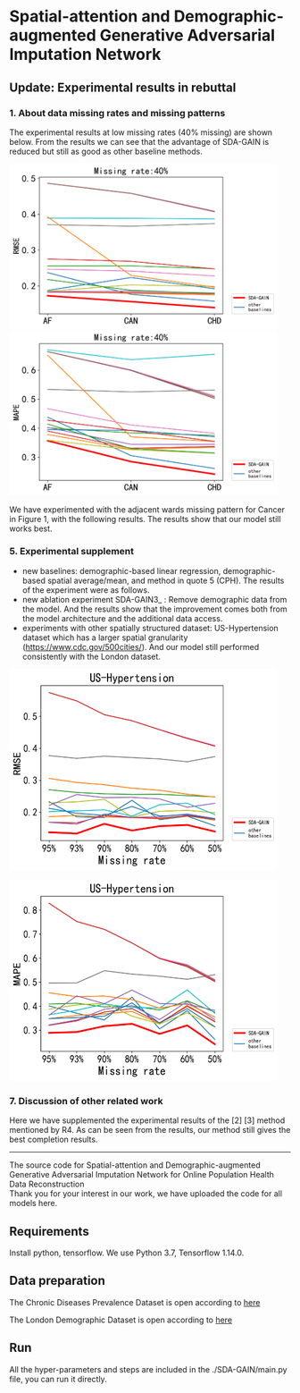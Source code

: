 # Spatial-attention and Demographic-augmented Generative Adversarial Imputation Network

## Update: Experimental results in rebuttal
### 1. About data missing rates and missing patterns

The experimental results at low missing rates (40% missing) are shown below. From the results we can see that the advantage of SDA-GAIN is reduced but still as good as other baseline methods.

<img src="https://github.com/www22SDAGAIN/Paper_pictures/blob/main/missingrate40_RMSE.png" width="480" /><br/>
<img src="https://github.com/www22SDAGAIN/Paper_pictures/blob/main/missingrate40_MAPE.png" width="480" /><br/>


We have experimented with the adjacent wards missing pattern for Cancer in Figure 1, with the following results. The results show that our model still works best.


### 5. Experimental supplement
* new baselines: demographic-based linear regression, demographic-based spatial average/mean,  and method in quote 5 (CPH). The results of the experiment were as follows.
* new ablation experiment SDA-GAIN3_ : Remove demographic data from the model. And the results show that the improvement comes both from the model architecture and the additional data access.
* experiments with other spatially structured dataset: US-Hypertension dataset which has a larger spatial granularity (https://www.cdc.gov/500cities/). And our model still performed consistently with the London dataset.

<img src="https://github.com/www22SDAGAIN/Paper_pictures/blob/main/US_RMSE.png" width="480" height="360"/><br/>

<img src="https://github.com/www22SDAGAIN/Paper_pictures/blob/main/US_MAPE.png" width="480" height="360"/><br/>

### 7. Discussion of other related work 
Here we have supplemented the experimental results of the [2] [3] method mentioned by R4. As can be seen from the results, our method still gives the best completion results.




------------------------------------------------------------------------------------------------------------------------
The source code for Spatial-attention and Demographic-augmented Generative Adversarial Imputation Network for Online Population Health Data Reconstruction   
Thank you for your interest in our work, we have uploaded the code for all models here.

## Requirements
Install python, tensorflow. We use Python 3.7, Tensorflow 1.14.0.

## Data preparation
The Chronic Diseases Prevalence Dataset is open according to [here](https://digital.nhs.uk/data-and-information/publications/statistical/quality-and-outcomes-framework-achievement-prevalence-and-exceptions-data)

The London Demographic Dataset is open according to [here](https://data.london.gov.uk/dataset/gla-population-projections-custom-age-tables)

## Run
All the hyper-parameters and steps are included in the ./SDA-GAIN/main.py file, you can run it directly.
